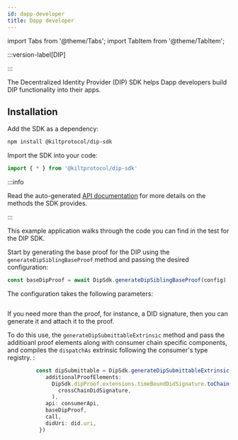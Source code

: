 ```yaml
---
id: dapp-developer
title: Dapp developer
---
```


import Tabs from '@theme/Tabs';
import TabItem from '@theme/TabItem';

:::version-label[DIP]

:::

The Decentralized Identity Provider (DIP) SDK helps Dapp developers build DIP functionality into their apps.

## Installation

Add the SDK as a dependency:

```bash npm2yarn
npm install @kiltprotocol/dip-sdk
```

Import the SDK into your code:

```typescript
import { * } from '@kiltprotocol/dip-sdk'
```

:::info

Read the auto-generated [API documentation](https://kiltprotocol.github.io/dip-sdk) for more details on the methods the SDK provides.

:::

This example application walks through the code you can find in the test for the DIP SDK.

Start by generating the base proof for the DIP using the `generateDipSiblingBaseProof` method and passing the desired configuration:

```typescript
const baseDipProof = await DipSdk.generateDipSiblingBaseProof(config)
```

The configuration takes the following parameters:

```typescript

```

If you need more than the proof, for instance, a DID signature, then you can generate it and attach it to the proof.

To do this use, the `generateDipSubmittableExtrinsic` method and pass the additioanl proof elements along with consumer chain specific components, and compiles the `dispatchAs` extrinsic following the consumer's type registry. :



```typescript
         const dipSubmittable = DipSdk.generateDipSubmittableExtrinsic({
            additionalProofElements:
              DipSdk.dipProof.extensions.timeBoundDidSignature.toChain(
                crossChainDidSignature,
              ),
            api: consumerApi,
            baseDipProof,
            call,
            didUri: did.uri,
          })
```